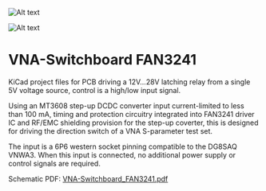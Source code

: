 ![Alt text](title.jpg?raw=true "Title Image")

![Alt text](preview2.jpg?raw=true "Preview Image")

# VNA-Switchboard FAN3241
KiCad project files for PCB driving a 12V...28V latching relay
from a single 5V voltage source, control is a high/low input signal.

Using an MT3608 step-up DCDC converter input current-limited
to less than 100 mA, timing and protection circuitry integrated
into FAN3241 driver IC and RF/EMC shielding provision for the
step-up coverter, this is designed for driving the direction
switch of a VNA S-parameter test set.

The input is a 6P6 western socket pinning compatible to the
DG8SAQ VNWA3. When this input is connected, no additional power
supply or control signals are required.

Schematic PDF: [VNA-Switchboard_FAN3241.pdf](VNA-Switchboard_FAN3241.pdf)
